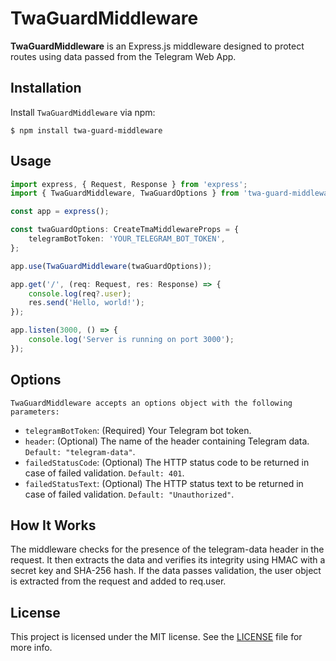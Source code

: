 # TwaGuardMiddleware

**TwaGuardMiddleware** is an Express.js middleware designed to protect routes using data passed from the Telegram Web App.

## Installation

Install `TwaGuardMiddleware` via npm:

```
$ npm install twa-guard-middleware
```

## Usage

```typescript
import express, { Request, Response } from 'express';
import { TwaGuardMiddleware, TwaGuardOptions } from 'twa-guard-middleware';

const app = express();

const twaGuardOptions: CreateTmaMiddlewareProps = {
    telegramBotToken: 'YOUR_TELEGRAM_BOT_TOKEN',
};

app.use(TwaGuardMiddleware(twaGuardOptions));

app.get('/', (req: Request, res: Response) => {
    console.log(req?.user);
    res.send('Hello, world!');
});

app.listen(3000, () => {
    console.log('Server is running on port 3000');
});
```

## Options

`TwaGuardMiddleware accepts an options object with the following parameters:`

-   `telegramBotToken`: (Required) Your Telegram bot token.
-   `header`: (Optional) The name of the header containing Telegram data. `Default: "telegram-data"`.
-   `failedStatusCode`: (Optional) The HTTP status code to be returned in case of failed validation. `Default: 401`.
-   `failedStatusText`: (Optional) The HTTP status text to be returned in case of failed validation. `Default: "Unauthorized"`.

## How It Works

The middleware checks for the presence of the telegram-data header in the request. It then extracts the data and verifies its integrity using HMAC with a secret key and SHA-256 hash. If the data passes validation, the user object is extracted from the request and added to req.user.

## License

This project is licensed under the MIT license. See the [LICENSE](LICENSE) file for more info.
